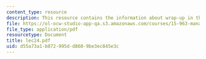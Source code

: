 ```yaml
---
content_type: resource
description: This resource contains the information about wrap-up in this course.
file: https://ol-ocw-studio-app-qa.s3.amazonaws.com/courses/15-963-management-accounting-and-control-spring-2007/d55a73a1b072995dd8609be3ec845e3c_lec24.pdf
file_type: application/pdf
resourcetype: Document
title: lec24.pdf
uid: d55a73a1-b072-995d-d860-9be3ec845e3c
---
```

